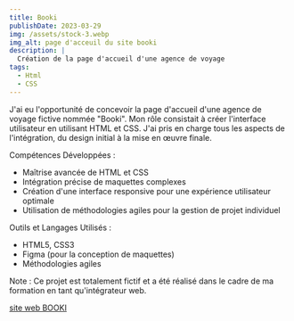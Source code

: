 ```yaml
---
title: Booki
publishDate: 2023-03-29
img: /assets/stock-3.webp
img_alt: page d'acceuil du site booki
description: |
  Création de la page d'accueil d'une agence de voyage
tags:
  - Html
  - CSS
---
```


J'ai eu l'opportunité de concevoir la page d'accueil d'une agence de voyage fictive nommée "Booki". Mon rôle consistait à créer l'interface utilisateur en utilisant HTML et CSS. J'ai pris en charge tous les aspects de l'intégration, du design initial à la mise en œuvre finale.

Compétences Développées :

- Maîtrise avancée de HTML et CSS
- Intégration précise de maquettes complexes
- Création d'une interface responsive pour une expérience utilisateur optimale
- Utilisation de méthodologies agiles pour la gestion de projet individuel


Outils et Langages Utilisés :

- HTML5, CSS3
- Figma (pour la conception de maquettes)
- Méthodologies agiles


Note : Ce projet est totalement fictif et a été réalisé dans le cadre de ma formation en tant qu'intégrateur web.



<a href ="https://ginny-siix.github.io/Projet-3_Booki/"> site web BOOKI  <a>